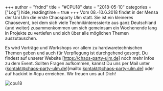+++
author = "frdnd"
title = "#CPU18"
date = "2018-05-10"
categories = ["Log"]
hide_readingtime = true
+++
Vom 08.-10.6.2018 findet in der Mensa der Uni Ulm die erste Chaosparty Ulm statt. Sie ist ein kleineres Chaosevent, bei dem sich viele Technikinteressierte aus ganz Deutschland (und weiter) zusammenkommen um sich gemeinsam ein Wochenende lang in Projekte zu vertiefen und sich über alle möglichen Themen auszutauschen.

Es wird Vorträge und Workshops vor allem zu hardwaretechnischen Themen geben und auch für Verpflegung ist durchgehend gesorgt. Du findest auf unserer Website [https://chaos-party-ulm.de] noch mehr Infos zu dem Event. Sollten Fragen aufkommen, kannst Du uns per Mail unter (kontakt@chaos-party-ulm.de)[mailto:kontakt@chaos-party-ulm.de] oder auf hackint in #cpu erreichen. Wir freuen uns auf Dich!

![cpu18](/uploads/2018/05/cpu18.png)